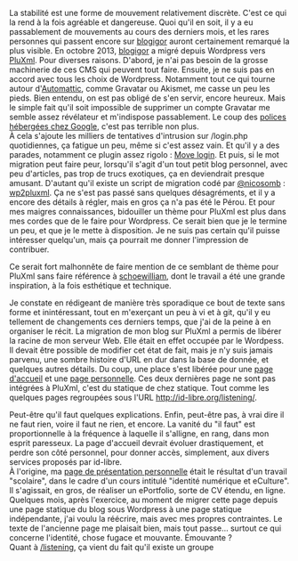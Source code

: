 La stabilité est une forme de mouvement relativement discrète. C'est ce qui la rend à la fois agréable et dangereuse. Quoi qu'il en soit, il y a eu passablement de mouvements au cours des derniers mois, et les rares personnes qui passent encore sur [blogigor](http://id-libre.org/blogigor "lien vers la racine de blogigor") auront certainement remarqué la plus visible. En octobre 2013, [blogigor](http://id-libre.org/blogigor "lien vers la racine de blogigor") a migré depuis Wordpress vers [PluXml](http://pluxml.org "vers le site officiel de PluXml"). Pour diverses raisons. D'abord, je n'ai pas besoin de la grosse machinerie de ces CMS qui peuvent tout faire. Ensuite, je ne suis pas en accord avec tous les choix de Wordpress. Notamment tout ce qui tourne autour d'[Automattic](http://automattic.com/ "vers le site d'Automattic"), comme Gravatar ou Akismet, me casse un peu les pieds. Bien  entendu, on est pas obligé de s'en servir, encore heureux. Mais le simple fait qu'il soit impossible de supprimer un compte Gravatar me semble assez révélateur et m'indispose passablement. Le coup des [polices hébergées chez Google](http://wordpress.org/plugins/disable-google-fonts/ "lien vers le plugin qui permet de supprimer ce comportement fort indiscret"), c'est pas terrible non plus.   
À cela s'ajoute les milliers de tentatives d'intrusion sur /login.php quotidiennes, ça fatigue un peu, même si c'est assez vain. Et qu'il y a des parades, notamment ce plugin assez rigolo : [Move login](http://wordpress.org/plugins/sf-move-login/ "lien vers le plugin qui permet de déplacer l'URL de login d'un Wordpress"). Et puis, si le mot migration peut faire peur, lorsqu'il s'agit d'un tout petit blog personnel, avec peu d'articles, pas trop de trucs exotiques, ça en deviendrait presque amusant. D'autant qu'il existe un script de migration codé par [@nicosomb](http://www.cdetc.fr/ "vers le blog personnel de nicosomb") : [wp2pluxml](https://github.com/nicosomb/wp2pluxml "le github du script"). Ça ne s'est pas passé sans quelques désagréments, et il y a encore des détails à régler, mais en gros ça n'a pas été le Pérou. Et pour mes maigres connaissances, bidouiller un thème pour PluXml est plus dans mes cordes que de le faire pour Wordpress. Ce serait bien que je le termine un peu, et que je le mette à disposition. Je ne suis pas certain qu'il puisse intéresser quelqu'un, mais ça pourrait me donner l'impression de contribuer.

Ce serait fort malhonnête de faire mention de ce semblant de thème pour PluXml sans faire référence à [schoewilliam](http://schoewilliam.fr "vers le site perso de schoewilliam"), dont le travail a été une grande inspiration, à la fois esthétique et technique.

Je constate en rédigeant de manière très sporadique ce bout de texte sans forme et inintéressant, tout en m'exerçant un peu à vi et à git, qu'il y eu tellement de changements ces derniers temps, que j'ai de la peine à en organiser le récit. La migration de mon blog sur PluXml a permis de libérer la racine de mon serveur Web. Elle était en effet occupée par le Wordpess. Il devait être possible de modifier cet état de fait, mais je n'y suis jamais parvenu, une sombre histoire d'URL en dur dans la base de donnée, et quelques autres détails. Du coup, une place s'est libérée pour une [page d'accueil](http://id-libre.org "la page d'accueil du domaine id-libre.org") et une [page personnelle](http://id-libre.org/iGor_milhit). Ces deux dernières page ne sont pas intégrées à PluXml, c'est du statique de chez statique. Tout comme les quelques pages regroupées sous l'URL <http://id-libre.org/listening/>.

Peut-être qu'il faut quelques explications. Enfin, peut-être pas, à vrai dire il ne faut rien, voire il faut ne rien, et encore. La vanité du "il faut" est proportionnelle à la fréquence à laquelle il s'alligne, en rang, dans mon esprit paresseux. La page d'accueil devrait évoluer drastiquement, et perdre son côté personnel, pour donner accès, simplement, aux divers services proposés par id-libre.  
À l'origine, ma [page de présentation personnelle](http://id-libre.org "la page d'accueil du domaine id-libre.org") était le résultat d'un travail "scolaire", dans le cadre d'un cours intitulé "identité numérique et eCulture". Il s'agissait, en gros, de réaliser un ePortfolio, sorte de CV étendu, en ligne. Quelques mois, après l'exercice, au moment de migrer cette page depuis une page statique du blog sous Wordpress à une page statique indépendante, j'ai voulu la réécrire, mais avec mes propres contraintes. Le texte de l'ancienne page me plaisait bien, mais tout passe... surtout ce qui concerne l'identité, chose fugace et mouvante. Émouvante ?  
Quant à [/listening](http://id-libre.org/listening/), ça vient du fait qu'il existe un groupe
